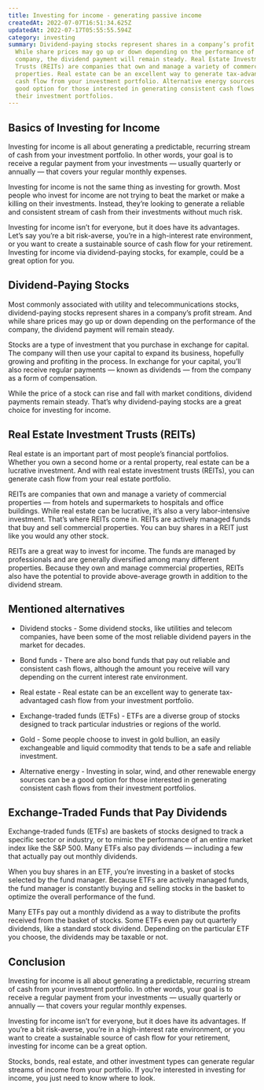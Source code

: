 ```yaml
---
title: Investing for income - generating passive income
createdAt: 2022-07-07T16:51:34.625Z
updatedAt: 2022-07-17T05:55:55.594Z
category: investing
summary: Dividend-paying stocks represent shares in a company’s profit stream.
  While share prices may go up or down depending on the performance of the
  company, the dividend payment will remain steady. Real Estate Investment
  Trusts (REITs) are companies that own and manage a variety of commercial
  properties. Real estate can be an excellent way to generate tax-advantaged
  cash flow from your investment portfolio. Alternative energy sources can be a
  good option for those interested in generating consistent cash flows from
  their investment portfolios.
---
```


## Basics of Investing for Income

Investing for income is all about generating a predictable, recurring stream of cash from your investment portfolio. In other words, your goal is to receive a regular payment from your investments — usually quarterly or annually — that covers your regular monthly expenses.

Investing for income is not the same thing as investing for growth. Most people who invest for income are not trying to beat the market or make a killing on their investments. Instead, they’re looking to generate a reliable and consistent stream of cash from their investments without much risk.

Investing for income isn’t for everyone, but it does have its advantages. Let’s say you’re a bit risk-averse, you’re in a high-interest rate environment, or you want to create a sustainable source of cash flow for your retirement. Investing for income via dividend-paying stocks, for example, could be a great option for you.

## Dividend-Paying Stocks

Most commonly associated with utility and telecommunications stocks, dividend-paying stocks represent shares in a company’s profit stream. And while share prices may go up or down depending on the performance of the company, the dividend payment will remain steady.

Stocks are a type of investment that you purchase in exchange for capital. The company will then use your capital to expand its business, hopefully growing and profiting in the process. In exchange for your capital, you’ll also receive regular payments — known as dividends — from the company as a form of compensation.

While the price of a stock can rise and fall with market conditions, dividend payments remain steady. That’s why dividend-paying stocks are a great choice for investing for income.

## Real Estate Investment Trusts (REITs)

Real estate is an important part of most people’s financial portfolios. Whether you own a second home or a rental property, real estate can be a lucrative investment. And with real estate investment trusts (REITs), you can generate cash flow from your real estate portfolio.

REITs are companies that own and manage a variety of commercial properties — from hotels and supermarkets to hospitals and office buildings. While real estate can be lucrative, it’s also a very labor-intensive investment. That’s where REITs come in. REITs are actively managed funds that buy and sell commercial properties. You can buy shares in a REIT just like you would any other stock.

REITs are a great way to invest for income. The funds are managed by professionals and are generally diversified among many different properties. Because they own and manage commercial properties, REITs also have the potential to provide above-average growth in addition to the dividend stream.

## Mentioned alternatives

- Dividend stocks - Some dividend stocks, like utilities and telecom companies, have been some of the most reliable dividend payers in the market for decades.
- Bond funds - There are also bond funds that pay out reliable and consistent cash flows, although the amount you receive will vary depending on the current interest rate environment.

- Real estate - Real estate can be an excellent way to generate tax-advantaged cash flow from your investment portfolio.
- Exchange-traded funds (ETFs) - ETFs are a diverse group of stocks designed to track particular industries or regions of the world.
- Gold - Some people choose to invest in gold bullion, an easily exchangeable and liquid commodity that tends to be a safe and reliable investment.
- Alternative energy - Investing in solar, wind, and other renewable energy sources can be a good option for those interested in generating consistent cash flows from their investment portfolios.

## Exchange-Traded Funds that Pay Dividends

Exchange-traded funds (ETFs) are baskets of stocks designed to track a specific sector or industry, or to mimic the performance of an entire market index like the S&P 500. Many ETFs also pay dividends — including a few that actually pay out monthly dividends.

When you buy shares in an ETF, you’re investing in a basket of stocks selected by the fund manager. Because ETFs are actively managed funds, the fund manager is constantly buying and selling stocks in the basket to optimize the overall performance of the fund.

Many ETFs pay out a monthly dividend as a way to distribute the profits received from the basket of stocks. Some ETFs even pay out quarterly dividends, like a standard stock dividend. Depending on the particular ETF you choose, the dividends may be taxable or not.

## Conclusion

Investing for income is all about generating a predictable, recurring stream of cash from your investment portfolio. In other words, your goal is to receive a regular payment from your investments — usually quarterly or annually — that covers your regular monthly expenses.

Investing for income isn’t for everyone, but it does have its advantages. If you’re a bit risk-averse, you’re in a high-interest rate environment, or you want to create a sustainable source of cash flow for your retirement, investing for income can be a great option.

Stocks, bonds, real estate, and other investment types can generate regular streams of income from your portfolio. If you’re interested in investing for income, you just need to know where to look.
